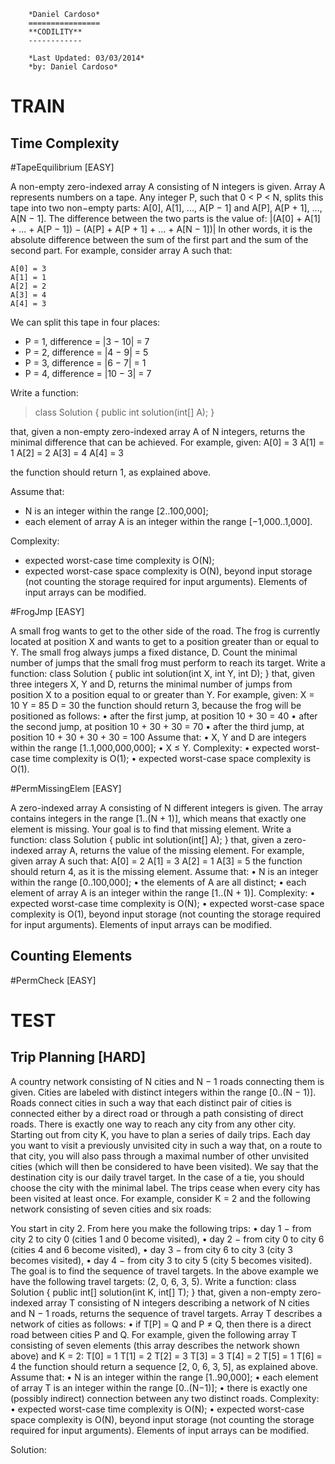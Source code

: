 		*Daniel Cardoso*
		================
		**CODILITY**
		------------

		*Last Updated: 03/03/2014*
		*by: Daniel Cardoso*

TRAIN
=====
Time Complexity
---------------

#TapeEquilibrium [EASY]

A non-empty zero-indexed array A consisting of N integers is given. Array A represents numbers on a tape.
Any integer P, such that 0 < P < N, splits this tape into two non−empty parts: A[0], A[1], ..., A[P − 1] and A[P], A[P + 1], ..., A[N − 1].
The difference between the two parts is the value of: |(A[0] + A[1] + ... + A[P − 1]) − (A[P] + A[P + 1] + ... + A[N − 1])|
In other words, it is the absolute difference between the sum of the first part and the sum of the second part.
For example, consider array A such that:

	A[0] = 3
	A[1] = 1
	A[2] = 2
	A[3] = 4
	A[4] = 3  
	
We can split this tape in four places:

+	P = 1, difference = |3 − 10| = 7 
+	P = 2, difference = |4 − 9| = 5 
+	P = 3, difference = |6 − 7| = 1
+	P = 4, difference = |10 − 3| = 7 

Write a function:

>class Solution {
>	public int solution(int[] A);
>}

that, given a non-empty zero-indexed array A of N integers, returns the minimal difference that can be achieved.
For example, given:
	A[0] = 3
	A[1] = 1
	A[2] = 2
	A[3] = 4
	A[4] = 3
 
the function should return 1, as explained above.

Assume that:
+	N is an integer within the range [2..100,000];
+	each element of array A is an integer within the range [−1,000..1,000].

Complexity:
+	expected worst-case time complexity is O(N);
+	expected worst-case space complexity is O(N), beyond input storage (not counting the storage required for input arguments).
Elements of input arrays can be modified.

#FrogJmp [EASY]

A small frog wants to get to the other side of the road. The frog is currently located at position X and wants to get to a position greater than or equal to Y. The small frog always jumps a fixed distance, D.
Count the minimal number of jumps that the small frog must perform to reach its target.
Write a function:
class Solution { public int solution(int X, int Y, int D); }
that, given three integers X, Y and D, returns the minimal number of jumps from position X to a position equal to or greater than Y.
For example, given:
  X = 10
  Y = 85
  D = 30
the function should return 3, because the frog will be positioned as follows:
•	after the first jump, at position 10 + 30 = 40
•	after the second jump, at position 10 + 30 + 30 = 70
•	after the third jump, at position 10 + 30 + 30 + 30 = 100
Assume that:
•	X, Y and D are integers within the range [1..1,000,000,000];
•	X ≤ Y.
Complexity:
•	expected worst-case time complexity is O(1);
•	expected worst-case space complexity is O(1).

#PermMissingElem [EASY]

A zero-indexed array A consisting of N different integers is given. The array contains integers in the range [1..(N + 1)], which means that exactly one element is missing.
Your goal is to find that missing element.
Write a function:
class Solution { public int solution(int[] A); }
that, given a zero-indexed array A, returns the value of the missing element.
For example, given array A such that:
  A[0] = 2
  A[1] = 3
  A[2] = 1
  A[3] = 5
the function should return 4, as it is the missing element.
Assume that:
•	N is an integer within the range [0..100,000];
•	the elements of A are all distinct;
•	each element of array A is an integer within the range [1..(N + 1)].
Complexity:
•	expected worst-case time complexity is O(N);
•	expected worst-case space complexity is O(1), beyond input storage (not counting the storage required for input arguments).
Elements of input arrays can be modified.
	
Counting Elements
-----------------

#PermCheck [EASY]


TEST
====

Trip Planning [HARD]
--------------------

A country network consisting of N cities and N − 1 roads connecting them is given. Cities are labeled with distinct integers within the range [0..(N − 1)]. Roads connect cities in such a way that each distinct pair of cities is connected either by a direct road or through a path consisting of direct roads. There is exactly one way to reach any city from any other city.
Starting out from city K, you have to plan a series of daily trips. Each day you want to visit a previously unvisited city in such a way that, on a route to that city, you will also pass through a maximal number of other unvisited cities (which will then be considered to have been visited). We say that the destination city is our daily travel target.
In the case of a tie, you should choose the city with the minimal label. The trips cease when every city has been visited at least once.
For example, consider K = 2 and the following network consisting of seven cities and six roads:
 
You start in city 2. From here you make the following trips:
•	day 1 − from city 2 to city 0 (cities 1 and 0 become visited),
•	day 2 − from city 0 to city 6 (cities 4 and 6 become visited),
•	day 3 − from city 6 to city 3 (city 3 becomes visited),
•	day 4 − from city 3 to city 5 (city 5 becomes visited).
The goal is to find the sequence of travel targets. In the above example we have the following travel targets: (2, 0, 6, 3, 5).
Write a function:
class Solution { public int[] solution(int K, int[] T); }
that, given a non-empty zero-indexed array T consisting of N integers describing a network of N cities and N − 1 roads, returns the sequence of travel targets.
Array T describes a network of cities as follows:
•	if T[P] = Q and P ≠ Q, then there is a direct road between cities P and Q.
For example, given the following array T consisting of seven elements (this array describes the network shown above) and K = 2:
    T[0] = 1
    T[1] = 2
    T[2] = 3
    T[3] = 3
    T[4] = 2
    T[5] = 1
    T[6] = 4
the function should return a sequence [2, 0, 6, 3, 5], as explained above.
Assume that:
•	N is an integer within the range [1..90,000];
•	each element of array T is an integer within the range [0..(N−1)];
•	there is exactly one (possibly indirect) connection between any two distinct roads.
Complexity:
•	expected worst-case time complexity is O(N);
•	expected worst-case space complexity is O(N), beyond input storage (not counting the storage required for input arguments).
Elements of input arrays can be modified.

Solution:

